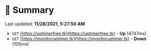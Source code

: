 # 📖 Summary
Last updated: **11/28/2021, 5:27:50 AM**

- `GET` [https://uptimerfree.tk](https://uptimerfree.tk) - **Up** (4747ms)
- `GET` [https://monitoruptimer.tk](https://monitoruptimer.tk) - **Down** (105ms)
